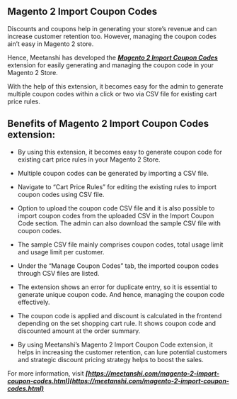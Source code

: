 ## Magento 2 Import Coupon Codes

Discounts and coupons help in generating your store’s revenue and can increase customer retention too. However, managing the coupon codes ain’t easy in Magento 2 store.

Hence, Meetanshi has developed the ***[Magento 2 Import Coupon Codes](https://meetanshi.com/magento-2-import-coupon-codes.html)*** extension for easily generating and managing the coupon code in your Magento 2 Store.

With the help of this extension, it becomes easy for the admin to generate multiple coupon codes within a click or two via CSV file for existing cart price rules.

## Benefits of Magento 2 Import Coupon Codes extension:

* By using this extension, it becomes easy to generate coupon code for existing cart price rules in your Magento 2 Store.

* Multiple coupon codes can be generated by importing a CSV file.

* Navigate to “Cart Price Rules” for editing the existing rules to import coupon codes using CSV file.

* Option to upload the coupon code CSV file and it is also possible to import coupon codes from the uploaded CSV in the Import Coupon Code section. The admin can also download the sample CSV file with coupon codes.

* The sample CSV file mainly comprises coupon codes, total usage limit and usage limit per customer.

* Under the “Manage Coupon Codes” tab, the imported coupon codes through CSV files are listed.

* The extension shows an error for duplicate entry, so it is essential to generate unique coupon code. And hence, managing the coupon code effectively.

* The coupon code is applied and discount is calculated in the frontend depending on the set shopping cart rule. It shows coupon code and discounted amount at the order summary.

* By using Meetanshi’s Magento 2 Import Coupon Code extension, it helps in increasing the customer retention, can lure potential customers and strategic discount pricing strategy helps to boost the sales.

For more information, visit ***[https://meetanshi.com/magento-2-import-coupon-codes.html](https://meetanshi.com/magento-2-import-coupon-codes.html)***
